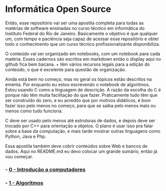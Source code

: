 # Informática Open Source

Então, esse repositório vai ser uma apostila completa para todas as matérias de software ensinadas no curso técnico em informática do Instituto Federal do Rio de Janeiro.
Basicamente o objetivo é que qualquer um, com tempo e paciência seja capaz de acessar esse repositório e obter todo o conhecimento que um curso técnico profissionalizante disponibiliza.

O conteúdo vai ser organizado em notebooks, com um notebook para cada matéria. Esses cadernos são escritos em markdown então o display aqui no github fica bem bacana. + têm vários recursos legais para a edição do conteúdo, o que é excelente para questão de organização.

Ainda está bem no começo, mas no geral os tópicos estão descritos na ementa. Por enquanto eu estou escrevendo o notebook de algoritmos. Estou usando C como a linguagem de descrição. A razão da escolha do C é porque não têm muita facilitação do que fazer. Praticamente tudo têm que ser construído do zero, e eu acredito que por motivos didáticos, é bom fazer isso pelo menos no começo, para que se saiba pelo menos mais ou menos como tudo funciona.

C deve ser usado pelo menos até estruturas de dados, e depois deve ser trocado por C++ para orientação a objetos. O plano é usar isso pra falar sobre a base da computação, e mais tarde mostrar outras linguagens como Python, Java e Php.

Essa apostila também deve cobrir conteúdos sobre Web e bancos de dados. Aqui no README.md eu devo colocar um grande sumário, então já vou começar.

### - [0 - Introdução a computadores](https://github.com/rubskaiserman/informatica_open_source/blob/main/0_computadores/intro_computadores.md)
### - [1 - Algoritmos](https://github.com/rubskaiserman/informatica_open_source/blob/main/1_algoritmos/algoritmos.md)
